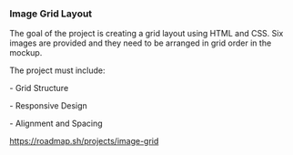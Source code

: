 <h3>Image Grid Layout</h3>

<p>The goal of the project is creating a grid layout using HTML and CSS. Six images are provided and they need to be arranged in grid order in the mockup.</p>

<p>The project must include:</p>
<p>- Grid Structure</p>
<p>- Responsive Design</p>
<p>- Alignment and Spacing</p>

https://roadmap.sh/projects/image-grid
